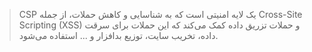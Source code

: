 > CSP یک لایه امنیتی است که به شناسایی و کاهش حملات، از جمله Cross-Site Scripting (XSS) و حملات تزریق داده کمک می‌کند که این حملات برای سرقت داده، تخریب سایت،  توزیع بدافزار و ... استفاده می‌شود.
